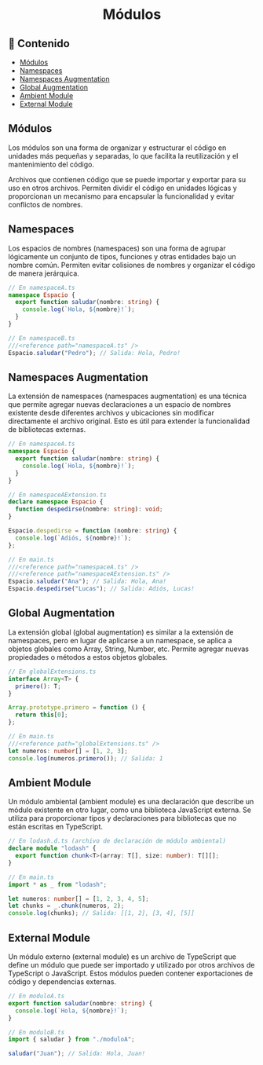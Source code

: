 <h1 align="center">Módulos</h1>

<h2>📑 Contenido</h2>

- [Módulos](#módulos)
- [Namespaces](#namespaces)
- [Namespaces Augmentation](#namespaces-augmentation)
- [Global Augmentation](#global-augmentation)
- [Ambient Module](#ambient-module)
- [External Module](#external-module)

## Módulos

Los módulos son una forma de organizar y estructurar el código en unidades más pequeñas y separadas, lo que facilita la reutilización y el mantenimiento del código.

Archivos que contienen código que se puede importar y exportar para su uso en otros archivos. Permiten dividir el código en unidades lógicas y proporcionan un mecanismo para encapsular la funcionalidad y evitar conflictos de nombres.

## Namespaces

Los espacios de nombres (namespaces) son una forma de agrupar lógicamente un conjunto de tipos, funciones y otras entidades bajo un nombre común. Permiten evitar colisiones de nombres y organizar el código de manera jerárquica.

```ts
// En namespaceA.ts
namespace Espacio {
  export function saludar(nombre: string) {
    console.log(`Hola, ${nombre}!`);
  }
}

// En namespaceB.ts
///<reference path="namespaceA.ts" />
Espacio.saludar("Pedro"); // Salida: Hola, Pedro!
```

## Namespaces Augmentation

La extensión de namespaces (namespaces augmentation) es una técnica que permite agregar nuevas declaraciones a un espacio de nombres existente desde diferentes archivos y ubicaciones sin modificar directamente el archivo original. Esto es útil para extender la funcionalidad de bibliotecas externas.

```ts
// En namespaceA.ts
namespace Espacio {
  export function saludar(nombre: string) {
    console.log(`Hola, ${nombre}!`);
  }
}

// En namespaceAExtension.ts
declare namespace Espacio {
  function despedirse(nombre: string): void;
}

Espacio.despedirse = function (nombre: string) {
  console.log(`Adiós, ${nombre}!`);
};

// En main.ts
///<reference path="namespaceA.ts" />
///<reference path="namespaceAExtension.ts" />
Espacio.saludar("Ana"); // Salida: Hola, Ana!
Espacio.despedirse("Lucas"); // Salida: Adiós, Lucas!
```

## Global Augmentation

La extensión global (global augmentation) es similar a la extensión de namespaces, pero en lugar de aplicarse a un namespace, se aplica a objetos globales como Array, String, Number, etc. Permite agregar nuevas propiedades o métodos a estos objetos globales.

```ts
// En globalExtensions.ts
interface Array<T> {
  primero(): T;
}

Array.prototype.primero = function () {
  return this[0];
};

// En main.ts
///<reference path="globalExtensions.ts" />
let numeros: number[] = [1, 2, 3];
console.log(numeros.primero()); // Salida: 1
```

## Ambient Module

Un módulo ambiental (ambient module) es una declaración que describe un módulo existente en otro lugar, como una biblioteca JavaScript externa. Se utiliza para proporcionar tipos y declaraciones para bibliotecas que no están escritas en TypeScript.

```ts
// En lodash.d.ts (archivo de declaración de módulo ambiental)
declare module "lodash" {
  export function chunk<T>(array: T[], size: number): T[][];
}

// En main.ts
import * as _ from "lodash";

let numeros: number[] = [1, 2, 3, 4, 5];
let chunks = _.chunk(numeros, 2);
console.log(chunks); // Salida: [[1, 2], [3, 4], [5]]
```

## External Module

Un módulo externo (external module) es un archivo de TypeScript que define un módulo que puede ser importado y utilizado por otros archivos de TypeScript o JavaScript. Estos módulos pueden contener exportaciones de código y dependencias externas.

```ts
// En moduloA.ts
export function saludar(nombre: string) {
  console.log(`Hola, ${nombre}!`);
}

// En moduloB.ts
import { saludar } from "./moduloA";

saludar("Juan"); // Salida: Hola, Juan!
```
